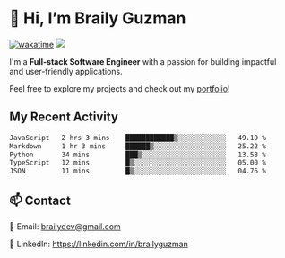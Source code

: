 # 👋 Hi, I’m Braily Guzman
[![wakatime](https://wakatime.com/badge/user/78b9a827-5162-4c58-9330-4ea970cf6de4.svg)](https://wakatime.com/@78b9a827-5162-4c58-9330-4ea970cf6de4)
![](https://komarev.com/ghpvc/?username=brailyguzman)

I'm a **Full-stack Software Engineer** with a passion for building impactful and user-friendly applications.

Feel free to explore my projects and check out my [portfolio](https://braily.dev)!


## My Recent Activity
<!--START_SECTION:waka-->

```txt
JavaScript   2 hrs 3 mins    ████████████▒░░░░░░░░░░░░   49.19 %
Markdown     1 hr 3 mins     ██████▒░░░░░░░░░░░░░░░░░░   25.22 %
Python       34 mins         ███▒░░░░░░░░░░░░░░░░░░░░░   13.58 %
TypeScript   12 mins         █▒░░░░░░░░░░░░░░░░░░░░░░░   05.00 %
JSON         11 mins         █▒░░░░░░░░░░░░░░░░░░░░░░░   04.76 %
```

<!--END_SECTION:waka-->

## 📫 Contact
📧 Email: brailydev@gmail.com

🔗 LinkedIn: https://linkedin.com/in/brailyguzman
